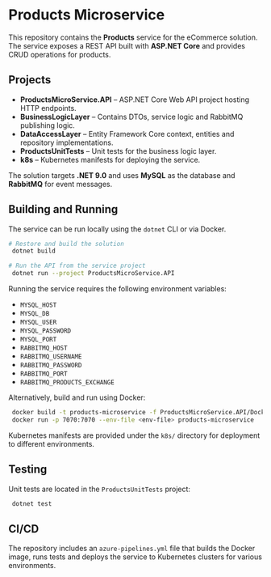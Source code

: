 # Products Microservice

This repository contains the **Products** service for the eCommerce solution. The service exposes a REST API built with **ASP.NET Core** and provides CRUD operations for products.

## Projects

- **ProductsMicroService.API** – ASP.NET Core Web API project hosting HTTP endpoints.
- **BusinessLogicLayer** – Contains DTOs, service logic and RabbitMQ publishing logic.
- **DataAccessLayer** – Entity Framework Core context, entities and repository implementations.
- **ProductsUnitTests** – Unit tests for the business logic layer.
- **k8s** – Kubernetes manifests for deploying the service.

The solution targets **.NET 9.0** and uses **MySQL** as the database and **RabbitMQ** for event messages.

## Building and Running

The service can be run locally using the `dotnet` CLI or via Docker.

```bash
# Restore and build the solution
 dotnet build

# Run the API from the service project
 dotnet run --project ProductsMicroService.API
```

Running the service requires the following environment variables:

- `MYSQL_HOST`
- `MYSQL_DB`
- `MYSQL_USER`
- `MYSQL_PASSWORD`
- `MYSQL_PORT`
- `RABBITMQ_HOST`
- `RABBITMQ_USERNAME`
- `RABBITMQ_PASSWORD`
- `RABBITMQ_PORT`
- `RABBITMQ_PRODUCTS_EXCHANGE`

Alternatively, build and run using Docker:

```bash
 docker build -t products-microservice -f ProductsMicroService.API/Dockerfile .
 docker run -p 7070:7070 --env-file <env-file> products-microservice
```

Kubernetes manifests are provided under the `k8s/` directory for deployment to different environments.

## Testing

Unit tests are located in the `ProductsUnitTests` project:

```bash
 dotnet test
```

## CI/CD

The repository includes an `azure-pipelines.yml` file that builds the Docker image, runs tests and deploys the service to Kubernetes clusters for various environments.
